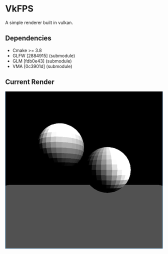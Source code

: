 # VkFPS

A simple renderer built in vulkan.

## Dependencies

 - Cmake >= 3.8
 - GLFW [2884915] (submodule)
 - GLM [fdb0e43] (submodule)
 - VMA [0c3901d] (submodule)

## Current Render
![Current Render](https://github.com/thefishlive/VkFPS/blob/master/docs/Scene-9a35ef8.png)
